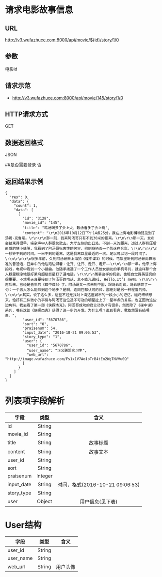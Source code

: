 
# 请求电影故事信息

## URL
http://v3.wufazhuce.com:8000/api/movie/${id}/story/1/0

## 参数
电影id

## 请求示范
+ http://v3.wufazhuce.com:8000/api/movie/145/story/1/0

## HTTP请求方式
GET

## 数据返回格式
JSON

##是否需要登录
否

## 返回结果示例
```
{
  "res": 0,
  "data": {
    "count": 1,
    "data": [
      {
        "id": "3128",
        "movie_id": "145",
        "title": "鸡汤喝多了会上火，靓汤看多了会上瘾",
        "content": "\r\n2016年10月12日下午14点25分，我在上海电影博物馆见到了汤姆·克鲁斯。\r\n\r\n那一刻，我离阿汤哥只有不到30米的距离。\r\n\r\n那一天，发布会结束得很早，噪杂声中人群很快散去。大厅左侧的出口处，不到一米的距离，透过人群挤压后形成的狭小缝隙，我看到了阿汤哥标志性的笑容，他侧身搭着一个影迷在合影。\r\n\r\n\r\n一秒钟不到的时间，一米不到的距离，这是我离巨星最近的一次。足以可以记一段时间了。\r\n\r\n\r\n很多年前，久到阿汤哥来上海拍《碟中谍3》的时候。花絮里听到阿汤哥尚算标准的普通话，狂奔中的他边跑边喊着：让开、让开、走开、走开……\r\n\r\n那一年，他来上海拍戏，电视中看到一个小插曲。他随手拨通了一个工作人员他女朋友的手机号码，就这样那个女人糊里糊涂地跟好莱坞超级巨星打了通电话。\r\n\r\n羡慕这样的机会，也暗自觉得英语真的很重要，不然哪天真要接到了阿汤哥的电话，总不能光说Hi, Hello,It’s me吧。\r\n\r\n再后来，已经是去年的《碟中谍5》了。阿汤哥又一次来到中国，跟马云对谈，马云感叹了一句：一个男人怎么能帅到这个地步？是啊，连同性都认可的帅，那绝对是另一种程度的帅。\r\n\r\n其实，说了这么多，这些不过是我对上海这座城市的一段小小的记忆，碰巧细细想来，恰好有三件微小的事情与阿汤哥这位遥不可及的明星扯上了一星半点的关系。也正因为这些边角料，我去看了第一部《侠探杰克》。阿汤哥成功的商业动作片有很多，然而除了《碟中谍》系列，唯有这部《侠探杰克》获得了进一步的开发。为什么呢？直到看完，我依然没有搞明白。",
        "user_id": "5670786",
        "sort": "0",
        "praisenum": 54,
        "input_date": "2016-10-21 09:06:53",
        "story_type": "1",
        "user": {
          "user_id": "5670786",
          "user_name": "正义联盟实习生",
          "web_url": "http://image.wufazhuce.com/Fs1x1V7Ao1bTrB4tEm2WgTHVVu0Q"
        }
      }
    ]
  }
}
```

# 列表项字段解析
|       字段        |       类型        |       含义        |
|-------------------|:-----------------:|:-----------------:|
|       id	        |       String	    |                   |
|       movie_id    |   	String      |	                |
|       title   	|       String	    |   故事标题        |
|       content	    |       String	    |   故事文本        |
|       user_id	    |       String	    |                   |
|       sort	    |       String	    |                   |
|       praisenum   |	    Integer     |                   |
|       input_date	|       String	    |时间，格式(2016-10-21 09:06:53)|
|       story_type  |	    String	    |                   |
|       user	    |       Object      |	用户信息(见下表)  |


# User结构
|       字段        |       类型        |       含义        |
|-------------------|:-----------------:|:-----------------:|
|       user_id	    |       String	    |                   |
|       user_name   |	    String      |	                |
|       web_url	    |       String      |   用户头像        |